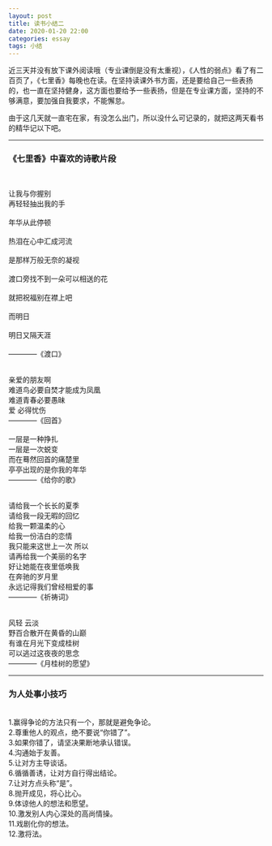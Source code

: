```yaml
---
layout: post
title: 读书小结二
date: 2020-01-20 22:00
categories: essay
tags: 小结
---
```


近三天并没有放下课外阅读哦（专业课倒是没有太重视），《人性的弱点》看了有二百页了，《七里香》每晚也在读。在坚持读课外书方面，还是要给自己一些表扬的，也一直在坚持健身，这方面也要给予一些表扬，但是在专业课方面，坚持的不够满意，要加强自我要求，不能懈怠。

由于这几天就一直宅在家，有没怎么出门，所以没什么可记录的，就把这两天看书的精华记以下吧。

----------------------------------------
<h3>《七里香》中喜欢的诗歌片段</h3><br/>

让我与你握别<br/>
再轻轻抽出我的手<br/>                                
年华从此停顿<br/>                                    
热泪在心中汇成河流<br/>                            
是那样万般无奈的凝视<br/>                                    
渡口旁找不到一朵可以相送的花<br/>                   
就把祝福别在襟上吧<br/>                            
而明日<br/>                                      
明日又隔天涯  <br/>                                  
————《渡口》<br/><br/>

亲爱的朋友啊<br/>
难道鸟必要自焚才能成为凤凰<br/>
难道青春必要愚昧<br/>
爱 必得忧伤<br/>
————《回首》<br/><br/>
一层是一种挣扎<br/>
一层是一次蜕变<br/>
而在蓦然回首的痛楚里<br/>
亭亭出现的是你我的年华<br/>
————《给你的歌》<br/><br/>

请给我一个长长的夏季<br/>
请给我一段无暇的回忆<br/>
给我一颗温柔的心<br/>
给我一份洁白的恋情<br/>
我只能来这世上一次 所以<br/>
请再给我一个美丽的名字<br/>
好让她能在夜里低唤我<br/>
在奔驰的岁月里<br/>
永远记得我们曾经相爱的事<br/>
————《祈祷词》<br/><br/>

风轻 云淡<br/>
野百合散开在黄昏的山巅<br/>
有谁在月光下变成桂树<br/>
可以逃过这夜夜的思念<br/>
————《月桂树的愿望》<br/>

----------------------------------------
<h3>为人处事小技巧</h3><br/>
  1.赢得争论的方法只有一个，那就是避免争论。<br/>
  2.尊重他人的观点，绝不要说“你错了”。<br/>
  3.如果你错了，请坚决果断地承认错误。<br/>
  4.沟通始于友善。<br/>
  5.让对方主导谈话。<br/>
  6.循循善诱，让对方自行得出结论。<br/>
  7.让对方点头称“是”。<br/>
  8.抛开成见，将心比心。<br/>
  9.体谅他人的想法和愿望。<br/>
  10.激发别人内心深处的高尚情操。<br/>
  11.戏剧化你的想法。<br/>
  12.激将法。
